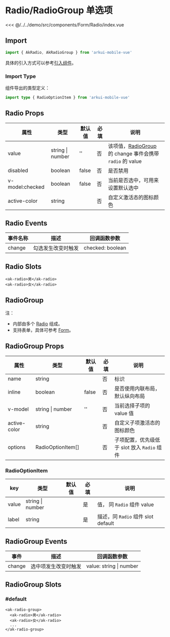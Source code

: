 # Radio/RadioGroup 单选项

<CodeDemo name="Radio">

<<< @/../../demo/src/components/Form/Radio/index.vue

</CodeDemo>

## Import

```js
import { AkRadio, AkRadioGroup } from 'arkui-mobile-vue'
```

具体的引入方式可以参考[引入组件](../guide/import.md)。

### Import Type

组件导出的类型定义：

```ts
import type { RadioOptionItem } from 'arkui-mobile-vue'
```

## Radio Props

| 属性            | 类型             | 默认值 | 必填 | 说明                                                                                         |
| --------------- | ---------------- | ------ | ---- | -------------------------------------------------------------------------------------------- |
| value           | string \| number | ''     | 否   | 该项值，[RadioGroup](./Radio.md#radiogroup-单项选择器) 的 change 事件会携带 `radio` 的 value |
| disabled        | boolean          | false  | 否   | 是否禁用                                                                                     |
| v-model:checked | boolean          | false  | 否   | 当前是否选中，可用来设置默认选中                                                             |
| active-color    | string           |        | 否   | 自定义激活态的图标颜色                                                                       |

## Radio Events

| 事件名称 | 描述               | 回调函数参数     |
| -------- | ------------------ | ---------------- |
| change   | 勾选发生改变时触发 | checked: boolean |

## Radio Slots

```vue
<ak-radio>男</ak-radio>
<ak-radio>女</ak-radio>
```

## RadioGroup

注：

- 内部由多个 [Radio](./Radio.md#Radio-单选项) 组成。
- 支持表单，具体可参考 [Form](./Form.md)。

## RadioGroup Props

| 属性         | 类型              | 默认值 | 必填 | 说明                                        |
| ------------ | ----------------- | ------ | ---- | ------------------------------------------- |
| name         | string            |        | 否   | 标识                                        |
| inline       | boolean           | false  | 否   | 是否使用内联布局，默认纵向布局              |
| v-model      | string \| number  | ''     | 否   | 当前选择子项的 value 值                     |
| active-color | string            |        | 否   | 自定义子项激活态的图标颜色                  |
| options      | RadioOptionItem[] |        | 否   | 子项配置，优先级低于 slot 放入 `Radio` 组件 |

### RadioOptionItem

| key   | 类型             | 默认值 | 必填 | 说明                               |
| ----- | ---------------- | ------ | ---- | ---------------------------------- |
| value | string \| number |        | 是   | 值， 同 `Radio` 组件 value         |
| label | string           |        | 是   | 描述，同 `Radio` 组件 slot default |

## RadioGroup Events

| 事件   | 描述                 | 回调函数参数            |
| ------ | -------------------- | ----------------------- |
| change | 选中项发生改变时触发 | value: string \| number |

## RadioGroup Slots

### #default

```vue
<ak-radio-group>
  <ak-radio>男</ak-radio>
  <ak-radio>女</ak-radio>
  ...
</ak-radio-group>
```
